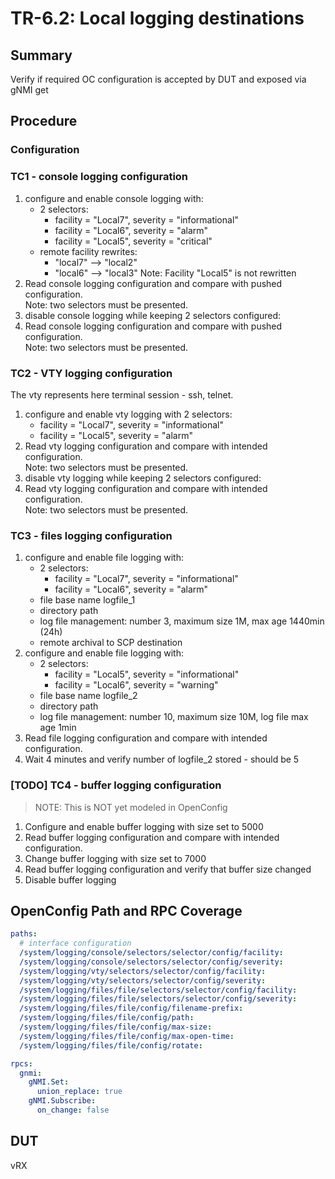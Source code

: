 # TR-6.2: Local logging destinations

## Summary
Verify if required OC configuration is accepted by DUT and exposed via gNMI get

## Procedure

### Configuration

### TC1 - console logging configuration

1. configure and enable console logging with:
    - 2 selectors:
        - facility = "Local7", severity = "informational"
        - facility = "Local6", severity = "alarm"
        - facility = "Local5", severity = "critical"
    - remote facility rewrites:
        - "local7" --> "local2"
        - "local6" --> "local3"
          Note: Facility "Local5" is not rewritten
2. Read console logging configuration and compare with pushed configuration.\
   Note: two selectors must be presented.
3. disable console logging while keeping 2 selectors configured:
4. Read console logging configuration and compare with pushed configuration.\
   Note: two selectors must be presented.

### TC2 - VTY logging configuration
The vty represents here terminal session - ssh, telnet.

1. configure and enable vty logging with 2 selectors:
    - facility = "Local7", severity = "informational"
    - facility = "Local5", severity = "alarm"
2. Read vty logging configuration and compare with intended configuration.\
   Note: two selectors must be presented.
3. disable vty logging while keeping 2 selectors configured:
4. Read vty logging configuration and compare with intended configuration.\
   Note: two selectors must be presented.

### TC3 - files logging configuration
1. configure and enable file logging with:
    - 2 selectors:
        - facility = "Local7", severity = "informational"
        - facility = "Local6", severity = "alarm"
    - file base name logfile_1
    - directory path
    - log file management: number 3, maximum size 1M, max age 1440min (24h)
    - remote archival to SCP destination
2. configure and enable file logging with:
    - 2 selectors:
        - facility = "Local5", severity = "informational"
        - facility = "Local6", severity = "warning"
    - file base name logfile_2
    - directory path
    - log file management: number 10, maximum size 10M, log file max age 1min
3. Read file logging configuration and compare with intended configuration.
4. Wait 4 minutes and verify number of logfile_2 stored - should be 5

### [TODO] TC4 - buffer logging configuration
> NOTE: This is NOT yet modeled in OpenConfig
1. Configure and enable buffer logging with size set to 5000
2. Read buffer logging configuration and compare with intended configuration.
3. Change buffer logging with size set to 7000
4. Read buffer logging configuration and verify that buffer size changed
5. Disable buffer logging

## OpenConfig Path and RPC Coverage

```yaml
paths:
  # interface configuration
  /system/logging/console/selectors/selector/config/facility:
  /system/logging/console/selectors/selector/config/severity:
  /system/logging/vty/selectors/selector/config/facility:
  /system/logging/vty/selectors/selector/config/severity:
  /system/logging/files/file/selectors/selector/config/facility:
  /system/logging/files/file/selectors/selector/config/severity:
  /system/logging/files/file/config/filename-prefix:
  /system/logging/files/file/config/path:
  /system/logging/files/file/config/max-size:
  /system/logging/files/file/config/max-open-time:
  /system/logging/files/file/config/rotate:

rpcs:
  gnmi:
    gNMI.Set:
      union_replace: true
    gNMI.Subscribe:
      on_change: false
```

## DUT
vRX
